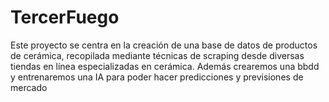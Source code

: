 # TercerFuego
Este proyecto se centra en la creación de una base de datos de productos de cerámica, recopilada mediante técnicas de scraping desde diversas tiendas en línea especializadas en cerámica. Además crearemos una bbdd y entrenaremos una IA para poder hacer predicciones y previsiones de mercado
